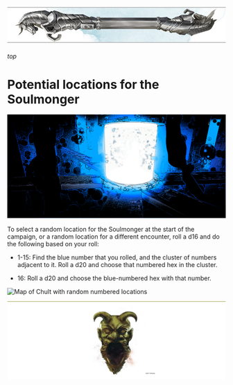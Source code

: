 
![immovable rod](../../images/immovable-rod.jpg)

###### top


# Potential locations for the Soulmonger

![The Soulmonger](../the-soulmonger.png)

To select a random location for the Soulmonger at the start of the campaign, or a random location for a different encounter, roll a d16 and do the following based on your roll:

- 1-15: Find the blue number that you rolled, and the cluster of numbers adjacent to it. Roll a d20 and choose that numbered hex in the cluster.

- 16: Roll a d20 and choose the blue-numbered hex with that number.

![Map of Chult with random numbered locations](random-chult-locations.png)

![the end](../../images/toa-end.jpg)
